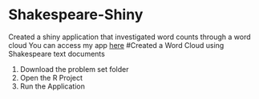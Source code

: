 # Shakespeare-Shiny
Created a shiny application that investigated word counts through a word cloud
You can access my app [here](https://vishal-anand.shinyapps.io/Problem_set_3_Vijayanand/)
#Created a Word Cloud using Shakespeare text documents 
1. Download the problem set folder
2. Open the R Project
3. Run the Application

